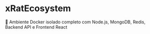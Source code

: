 # xRatEcosystem
🐀 Ambiente Docker isolado completo com Node.js, MongoDB, Redis, Backend API e Frontend React

